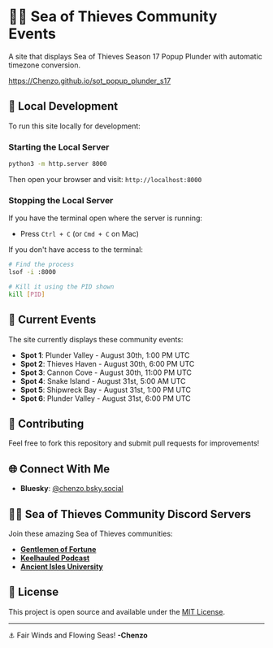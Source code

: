 # 🏴‍☠️ Sea of Thieves Community Events

A site that displays Sea of Thieves Season 17 Popup Plunder with automatic timezone conversion.

https://Chenzo.github.io/sot_popup_plunder_s17


## 🚀 Local Development

To run this site locally for development:

### Starting the Local Server
```bash
python3 -m http.server 8000
```

Then open your browser and visit: `http://localhost:8000`

### Stopping the Local Server
If you have the terminal open where the server is running:
- Press `Ctrl + C` (or `Cmd + C` on Mac)

If you don't have access to the terminal:
```bash
# Find the process
lsof -i :8000

# Kill it using the PID shown
kill [PID]
```

## 📅 Current Events

The site currently displays these community events:

- **Spot 1**: Plunder Valley - August 30th, 1:00 PM UTC
- **Spot 2**: Thieves Haven - August 30th, 6:00 PM UTC  
- **Spot 3**: Cannon Cove - August 30th, 11:00 PM UTC
- **Spot 4**: Snake Island - August 31st, 5:00 AM UTC
- **Spot 5**: Shipwreck Bay - August 31st, 1:00 PM UTC
- **Spot 6**: Plunder Valley - August 31st, 6:00 PM UTC



## 🤝 Contributing

Feel free to fork this repository and submit pull requests for improvements!

## 🌐 Connect With Me

- **Bluesky**: [@chenzo.bsky.social](https://bsky.app/profile/chenzo.bsky.social)

## 🏴‍☠️ Sea of Thieves Community Discord Servers

Join these amazing Sea of Thieves communities:

- **[Gentlemen of Fortune](http://discord.gg/DuR7U54)** 
- **[Keelhauled Podcast](https://discord.gg/5VRabwR)** 
- **[Ancient Isles University](https://discord.gg/RYFYDxRmVB)** 

## 📄 License

This project is open source and available under the [MIT License](LICENSE).

---

⚓ Fair Winds and Flowing Seas! **-Chenzo** 
